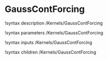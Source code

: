 <!-- MOOSE Documentation Stub: Remove this when content is added. -->

# GaussContForcing
!syntax description /Kernels/GaussContForcing

!syntax parameters /Kernels/GaussContForcing

!syntax inputs /Kernels/GaussContForcing

!syntax children /Kernels/GaussContForcing
